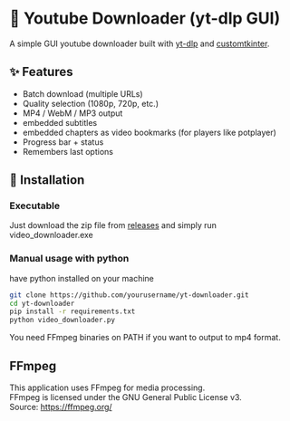 # 🎥 Youtube Downloader (yt-dlp GUI)

A simple GUI youtube downloader built with [yt-dlp](https://github.com/yt-dlp/yt-dlp) and [customtkinter](https://github.com/TomSchimansky/CustomTkinter).

## ✨ Features

- Batch download (multiple URLs)
- Quality selection (1080p, 720p, etc.)
- MP4 / WebM / MP3 output
- embedded subtitles
- embedded chapters as video bookmarks (for players like potplayer)
- Progress bar + status
- Remembers last options

## 🚀 Installation

### Executable

Just download the zip file from [releases](https://github.com/pooria98/yt-downloader/releases/tag/v1.0) and simply run video_downloader.exe

### Manual usage with python

have python installed on your machine

```bash
git clone https://github.com/yourusername/yt-downloader.git
cd yt-downloader
pip install -r requirements.txt
python video_downloader.py
```

You need FFmpeg binaries on PATH if you want to output to mp4 format.

## FFmpeg

This application uses FFmpeg for media processing.  
FFmpeg is licensed under the GNU General Public License v3.  
Source: https://ffmpeg.org/
